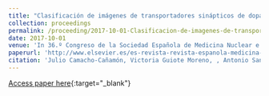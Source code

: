 ```yaml
---
title: "Clasificación de imágenes de transportadores sinápticos de dopamina con 123I-Ioflupano mediante técnicas de aprendizaje automático"
collection: proceedings
permalink: /proceeding/2017-10-01-Clasificacion-de-imagenes-de-transportadores-sinapticos-de-dopamina-con-123I-Ioflupano-mediante-tecnicas-de-aprendizaje-automatico
date: 2017-10-01
venue: 'In 36.º Congreso de la Sociedad Española de Medicina Nuclear e Imagen Molecular'
paperurl: 'http://www.elsevier.es/es-revista-revista-espanola-medicina-nuclear-e-125-congresos-36-congreso-sociedad-espanola-medicina-50-sesion-neurociencias-3399-comunicacion-clasificacin-de-imgenes-de-transportadores-38614'
citation: 'Julio Camacho-Cañamón, Victoria Guiote Moreno, , Antonio Santos Bueno, , Ester Rodríguez-Cáceres, Elvira Carmona Asenjo, , Juan Antonio Casas, , **Pedro Antonio Gutiérrez, **, César Hervás-Martínez, &quot;Clasificación de imágenes de transportadores sinápticos de dopamina con 123I-Ioflupano mediante técnicas de aprendizaje automático.&quot; In 36.º Congreso de la Sociedad Española de Medicina Nuclear e Imagen Molecular, Revista Española de Medicina Nuclear e Imagen Molecular, Vol. Sup 1(36), 2017, Palma de Mallorca (Spain), pp.5.'
---
```

[Access paper here](http://www.elsevier.es/es-revista-revista-espanola-medicina-nuclear-e-125-congresos-36-congreso-sociedad-espanola-medicina-50-sesion-neurociencias-3399-comunicacion-clasificacin-de-imgenes-de-transportadores-38614){:target="_blank"}
